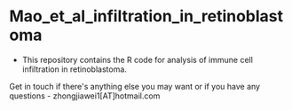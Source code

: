 # Mao_et_al_infiltration_in_retinoblastoma



* This repository contains the R code for analysis of immune cell infiltration in retinoblastoma.


Get in touch if there's anything else you may want or if you have any questions - zhongjiawei1[AT]hotmail.com



